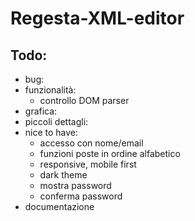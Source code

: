 # Regesta-XML-editor

## Todo:

- bug:
- funzionalità:
  - controllo DOM parser
- grafica:
- piccoli dettagli:
- nice to have:
  - accesso con nome/email
  - funzioni poste in ordine alfabetico
  - responsive, mobile first
  - dark theme
  - mostra password
  - conferma password
- documentazione
